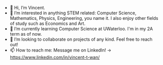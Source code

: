- 👋 Hi, I’m Vincent.
- 👀 I’m interested in anything STEM related: Computer Science, Mathematics, Physics, Engineering, you name it. I also enjoy other fields of study such as Economics and Art.
- 🌱 I’m currently learning Computer Science at UWaterloo. I'm in my 2A term as of now.
- 💞️ I’m looking to collaborate on projects of any kind. Feel free to reach out!
- 📫 How to reach me: Message me on LinkedIn! -> https://www.linkedin.com/in/vincent-t-wan/

<!---
vincent-t-wan/vincent-t-wan is a ✨ special ✨ repository because its `README.md` (this file) appears on your GitHub profile.
You can click the Preview link to take a look at your changes.
--->
